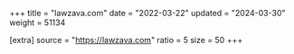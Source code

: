 +++
title = "lawzava.com"
date = "2022-03-22"
updated = "2024-03-30"
weight = 51134

[extra]
source = "https://lawzava.com"
ratio = 5
size = 50
+++
